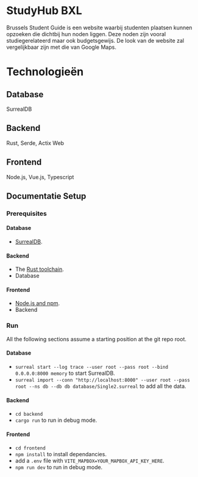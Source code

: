 # StudyHub BXL
Brussels Student Guide is een website waarbij studenten plaatsen kunnen opzoeken die dichtbij hun noden liggen. Deze noden zijn vooral studiegerelateerd maar ook budgetsgewijs. De look van de website zal vergelijkbaar zijn met die van Google Maps.

# Technologieën

## Database

SurrealDB

## Backend

Rust, Serde, Actix Web

## Frontend

Node.js, Vue.js, Typescript

## Documentatie Setup

### Prerequisites

#### Database

* [SurrealDB](https://surrealdb.com/install).

#### Backend

* The [Rust toolchain](https://www.rust-lang.org/tools/install).
* Database

#### Frontend

* [Node.js and npm](https://nodejs.org/en/download).
* Backend


### Run

All the following sections assume a starting position at the git repo root.

#### Database

* `surreal start --log trace --user root --pass root --bind 0.0.0.0:8000 memory` to start SurrealDB.
* `surreal import --conn "http://localhost:8000" --user root --pass root --ns db --db db database/Single2.surreal` to add all the data.

#### Backend

* `cd backend`
* `cargo run` to run in debug mode.

#### Frontend

* `cd frontend`
* `npm install` to install dependancies.
* add a `.env` file with `VITE_MAPBOX=YOUR_MAPBOX_API_KEY_HERE`.
* `npm run dev` to run in debug mode.
